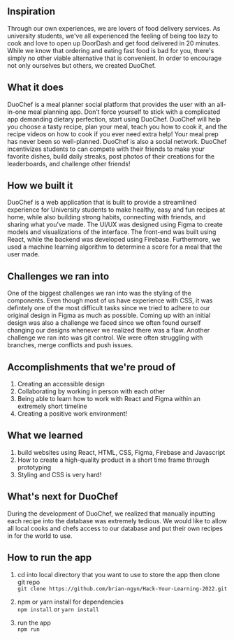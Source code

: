 ## Inspiration
Through our own experiences, we are lovers of food delivery services. As university students, we've all experienced the feeling of being too lazy to cook and love to open up DoorDash and get food delivered in 20 minutes. While we know that ordering and eating fast food is bad for you, there's simply no other viable alternative that is convenient. In order to encourage not only ourselves but others, we created DuoChef. 

## What it does
DuoChef is a meal planner social platform that provides the user with an all-in-one meal planning app. Don’t force yourself to stick with a complicated app demanding dietary perfection, start using DuoChef.
DuoChef will help you choose a tasty recipe, plan your meal, teach you how to cook it, and the recipe videos on how to cook if you ever need extra help! Your meal prep has never been so well-planned. 
DuoChef is also a social network. DuoChef incentivizes students to can compete with their friends to make your favorite dishes, build daily streaks, post photos of their creations for the leaderboards, and challenge other friends!

## How we built it
DuoChef is a web application that is built to provide a streamlined experience for University students to make healthy, easy and fun recipes at home, while also building strong habits, connecting with friends, and sharing what you've made. The UI/UX was designed using Figma to create models and visualizations of the interface. The front-end was built using React, while the backend was developed using Firebase. Furthermore, we used a machine learning algorithm to determine a score for a meal that the user made.

## Challenges we ran into
One of the biggest challenges we ran into was the styling of the components. Even though most of us have experience with CSS, it was defintely one of the most difficult tasks since we tried to adhere to our original design in Figma as much as possible. Coming up with an initial design was also a challenge we faced since we often found ourself changing our designs whenever we realized there was a flaw. Another challenge we ran into was git control. We were often struggling with branches, merge conflicts and push issues. 

## Accomplishments that we're proud of
1. Creating an accessible design
2. Collaborating by working in person with each other
3. Being able to learn how to work with React and Figma within an extremely short timeline
4. Creating a positive work environment!

## What we learned
1. build websites using React, HTML, CSS, Figma, Firebase and Javascript
2. How to create a high-quality product in a short time frame through prototyping
3. Styling and CSS is very hard! 

## What's next for DuoChef
During the development of DuoChef, we realized that manually inputting each recipe into the database was extremely tedious. We would like to allow all local cooks and chefs access to our database and put their own recipes in for the world to use. 

## How to run the app

1. cd into local directory that you want to use to store the app then clone git repo <br>
``git clone https://github.com/brian-ngyn/Hack-Your-Learning-2022.git``

2. npm or yarn install for dependencies <br>
``npm install`` or ``yarn install``

3. run the app <br>
``npm run``